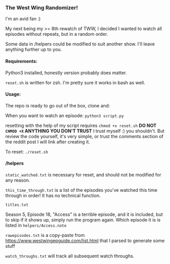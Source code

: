 ### The West Wing Randomizer! 

I'm an avid fan :) 

My next being my >= 8th rewatch of TWW, I decided I wanted to watch all episodes without repeats, but in a random order. 

Some data in /helpers could be modified to suit another show. I'll leave anything further up to you. 

<h4> Requirements: </h4>

Python3 installed, honestly version probably does matter. 

`reset.sh` is written for zsh. I'm pretty sure it works in bash as well. 

<h4> Usage: </h4>

The repo is ready to go out of the box, clone and: 

When you want to watch an episode: `python3 script.py`

resetting with the help of my script requires `chmod +x reset.sh` **DO NOT `CHMOD +X` ANYTHING YOU DON'T TRUST** I trust myself :) you shouldn't. But review the code yourself, it's very simple, or trust the comments section of the reddit post I will link after creating it. 

To reset: `./reset.sh`

<h4> /helpers </h4> 

`static_watched.txt` is necessary for reset, and should not be modified for any reason. 

`this_time_through.txt` is a list of the episodes you've watched this time through in order! It has no technical function. 

`titles.txt` 

Season 5, Episode 18, "Access" is a terrible episode, and it is included, but to skip if it shows up, simply run the program again. Which episode it is is listed in `helpers/Access.note`

`rawepisodes.txt` is a copy-paste from https://www.westwingepguide.com/list.html that I parsed to generate some stuff

`watch_throughs.txt` will track all subsequent watch throughs. 